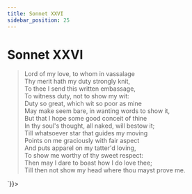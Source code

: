 ```yaml
---
title: Sonnet XXVI
sidebar_position: 25
---
```

<div dangerouslySetInnerHTML={{__html: `<div><HTML><HEAD><TITLE>Sonnet XXVI</TITLE></HEAD>
<BODY><H1>Sonnet XXVI</H1>

<BLOCKQUOTE>Lord of my love, to whom in vassalage<BR>
Thy merit hath my duty strongly knit,<BR>
To thee I send this written embassage,<BR>
To witness duty, not to show my wit:<BR>
Duty so great, which wit so poor as mine<BR>
May make seem bare, in wanting words to show it,<BR>
But that I hope some good conceit of thine<BR>
In thy soul's thought, all naked, will bestow it;<BR>
Till whatsoever star that guides my moving<BR>
Points on me graciously with fair aspect<BR>
And puts apparel on my tatter'd loving,<BR>
To show me worthy of thy sweet respect:<BR>
  Then may I dare to boast how I do love thee;<BR>
  Till then not show my head where thou mayst prove me.<BR>
</BLOCKQUOTE>

</BODY></HTML>
</div>`}}></div>